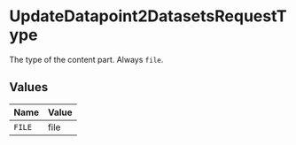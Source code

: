 # UpdateDatapoint2DatasetsRequestType

The type of the content part. Always `file`.


## Values

| Name   | Value  |
| ------ | ------ |
| `FILE` | file   |
